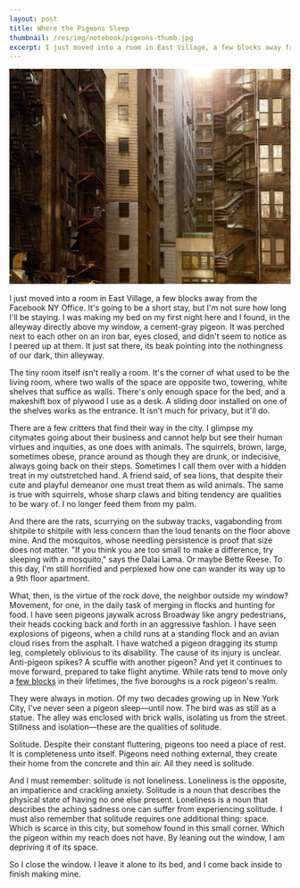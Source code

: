 ```yaml
---
layout: post
title: Where the Pigeons Sleep
thumbnail: /res/img/notebook/pigeons-thumb.jpg
excerpt: I just moved into a room in East Village, a few blocks away from the Facebook NY Office. It's going to be a short stay, but I'm not sure how long I'll be staying. I was making my bed on my first night here and I found, in the alleyway directly above my window, a cement-gray pigeon. It was perched next to each other on an iron bar, eyes closed, and didn't seem to notice as I peered up at them. It just sat there, its beak pointing into the nothingness of our dark, thin alleyway.
---
```


![Fire escapes](/res/img/notebook/pigeons-thumb.jpg)

I just moved into a room in East Village, a few blocks away from the Facebook NY Office. It's going to be a short stay, but I'm not sure how long I'll be staying. I was making my bed on my first night here and I found, in the alleyway directly above my window, a cement-gray pigeon. It was perched next to each other on an iron bar, eyes closed, and didn't seem to notice as I peered up at them. It just sat there, its beak pointing into the nothingness of our dark, thin alleyway.

The tiny room itself isn't really a room. It's the corner of what used to be the living room, where two walls of the space are opposite two, towering, white shelves that suffice as walls. There's only enough space for the bed, and a makeshift box of plywood I use as a desk. A sliding door installed on one of the shelves works as the entrance. It isn't much for privacy, but it'll do.

There are a few critters that find their way in the city. I glimpse my citymates going about their business and cannot help but see their human virtues and inquities, as one does with animals. The squirrels, brown, large, sometimes obese, prance around as though they are drunk, or indecisive, always going back on their steps. Sometimes I call them over with a hidden treat in my outstretched hand. A friend said, of sea lions, that despite their cute and playful demeanor one must treat them as wild animals. The same is true with squirrels, whose sharp claws and biting tendency are qualities to be wary of. I no longer feed them from my palm.

And there are the rats, scurrying on the subway tracks, vagabonding from shitpile to shitpile with less concern than the loud tenants on the floor above mine. And the mosquitos, whose needling persistence is proof that size does not matter. "If you think you are too small to make a difference, try sleeping with a mosquito," says the Dalai Lama. Or maybe Bette Reese. To this day, I'm still horrified and perplexed how one can wander its way up to a 9th floor apartment.

What, then, is the virtue of the rock dove, the neighbor outside my window? Movement, for one, in the daily task of merging in flocks and hunting for food. I have seen pigeons jaywalk across Broadway like angry pedestrians, their heads cocking back and forth in an aggressive fashion. I have seen explosions of pigeons, when a child runs at a standing flock and an avian cloud rises from the asphalt. I have watched a pigeon dragging its stump leg, completely oblivious to its disability. The cause of its injury is unclear. Anti-pigeon spikes? A scuffle with another pigeon? And yet it continues to move forward, prepared to take flight anytime. While rats tend to move only a [few blocks](https://www.theatlantic.com/science/archive/2017/11/rats-of-new-york/546959/) in their lifetimes, the five boroughs is a rock pigeon's realm.

They were always in motion. Of my two decades growing up in New York City, I've never seen a pigeon sleep&mdash;until now. The bird was as still as a statue. The alley was enclosed with brick walls, isolating us from the street. Stillness and isolation&mdash;these are the qualities of solitude.

Solitude. Despite their constant fluttering, pigeons too need a place of rest. It is completeness unto itself. Pigeons need nothing external, they create their home from the concrete and thin air. All they need is solitude.

And I must remember: solitude is not loneliness. Loneliness is the opposite, an impatience and crackling anxiety. Solitude is a noun that describes the physical state of having no one else present. Loneliness is a noun that describes the aching sadness one can suffer from experiencing solitude. I must also remember that solitude requires one additional thing: space. Which is scarce in this city, but somehow found in this small corner. Which the pigeon within my reach does not have. By leaning out the window, I am depriving it of its space.

So I close the window. I leave it alone to its bed, and I come back inside to finish making mine.
